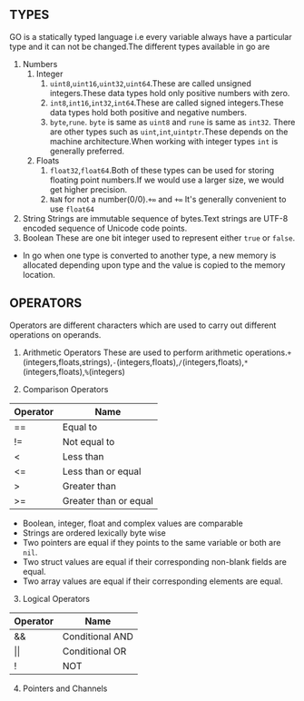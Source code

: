 ## TYPES
GO is a statically typed language i.e every variable always have a particular type and it can not be changed.The different types available in go are 
1. Numbers 
    1. Integer
        1. `uint8`,`uint16`,`uint32`,`uint64`.These are called unsigned integers.These data types hold only positive numbers with zero.
        2. `int8`,`int16`,`int32`,`int64`.These are called signed integers.These data types hold both positive and negative numbers.
        3. `byte`,`rune`. `byte` is same as `uint8` and `rune` is same as `int32`.
        There are other types such as `uint`,`int`,`uintptr`.These depends on the machine architecture.When working with integer types `int` is generally preferred.
    2. Floats
        1. `float32`,`float64`.Both of these types can be used for storing floating point numbers.If we would use a larger size, we would get higher precision.
        2. `NaN` for not a number(0/0).`+∞` and `+∞`
        It's generally convenient to use `float64`
2. String
    Strings are immutable sequence of bytes.Text strings are UTF-8 encoded sequence of Unicode code points.
3. Boolean
    These are one bit integer used to represent either `true` or `false`.

* In go when one type is converted to another type, a new memory is allocated depending upon type and the value is copied to the memory location.

## OPERATORS
Operators are different characters which are used to carry out different operations on operands.
1. Arithmetic Operators
    These are used to perform arithmetic operations.`+`(integers,floats,strings),`-`(integers,floats),`/`(integers,floats),`*`(integers,floats),`%`(integers)

2. Comparison Operators

| Operator      | Name               | 
| ------------- | ------------------ | 
| ==            | Equal to           | 
| !=            | Not equal to       | 
| <             | Less than          | 
| <=            | Less than or equal      | 
| >             | Greater  than          | 
| >=            | Greater than or equal   | 
* Boolean, integer, float and complex values are comparable
* Strings are ordered lexically byte wise
* Two pointers are equal if they points to the same variable or both are `nil`.
* Two struct values are equal if their corresponding non-blank fields are equal.
* Two array values are equal if their corresponding elements are equal.

3. Logical Operators

| Operator      | Name               | 
| ------------- | ------------------ | 
| &&            | Conditional AND    | 
| \|\|          | Conditional OR     | 
| !             | NOT                |

4. Pointers and Channels